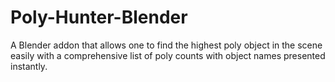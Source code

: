 # Poly-Hunter-Blender
A Blender addon that allows one to find the highest poly object in the scene easily with a comprehensive list of poly counts with object names presented instantly.
